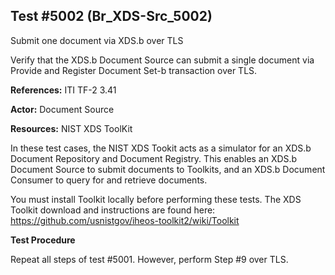 
## Test #5002 (Br_XDS-Src_5002)

Submit one document via XDS.b over TLS

Verify that the XDS.b Document Source can submit a single document via Provide and Register Document Set-b transaction over TLS. 

**References:** ITI TF-2 3.41

**Actor:** Document Source

**Resources:** NIST XDS ToolKit

In these test cases, the NIST XDS Tookit acts as a simulator for an XDS.b Document Repository and Document Registry.  This enables an XDS.b Document Source to submit documents to Toolkits, and an XDS.b Document Consumer to query for and retrieve documents.

You must install Toolkit locally before performing these tests.   The XDS Toolkit download and instructions are found here:  https://github.com/usnistgov/iheos-toolkit2/wiki/Toolkit

**Test Procedure**

Repeat all steps of test #5001. However, perform Step #9 over TLS.
